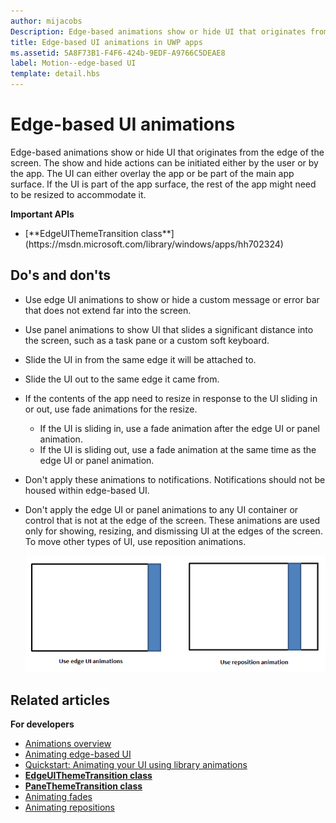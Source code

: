 ```yaml
---
author: mijacobs
Description: Edge-based animations show or hide UI that originates from the edge of the screen.
title: Edge-based UI animations in UWP apps
ms.assetid: 5A8F73B1-F4F6-424b-9EDF-A9766C5DEAE8
label: Motion--edge-based UI
template: detail.hbs
---
```


# Edge-based UI animations


<link rel="stylesheet" href="https://az835927.vo.msecnd.net/sites/uwp/Resources/css/custom.css">


Edge-based animations show or hide UI that originates from the edge of the screen. The show and hide actions can be initiated either by the user or by the app. The UI can either overlay the app or be part of the main app surface. If the UI is part of the app surface, the rest of the app might need to be resized to accommodate it.

<div class="important-apis" >
<b>Important APIs</b><br/>
<ul>
<li>[**EdgeUIThemeTransition class**](https://msdn.microsoft.com/library/windows/apps/hh702324)</li>
</ul>
</div>


## Do's and don'ts


-   Use edge UI animations to show or hide a custom message or error bar that does not extend far into the screen.
-   Use panel animations to show UI that slides a significant distance into the screen, such as a task pane or a custom soft keyboard.
-   Slide the UI in from the same edge it will be attached to.
-   Slide the UI out to the same edge it came from.
-   If the contents of the app need to resize in response to the UI sliding in or out, use fade animations for the resize.
    -   If the UI is sliding in, use a fade animation after the edge UI or panel animation.
    -   If the UI is sliding out, use a fade animation at the same time as the edge UI or panel animation.
-   Don't apply these animations to notifications. Notifications should not be housed within edge-based UI.
-   Don't apply the edge UI or panel animations to any UI container or control that is not at the edge of the screen. These animations are used only for showing, resizing, and dismissing UI at the edges of the screen. To move other types of UI, use reposition animations.

    ![illustrates when to use edge ui or panel animations and when to use reposition.](images/edgevsreposition.png)

## Related articles


**For developers**
* [Animations overview](https://msdn.microsoft.com/library/windows/apps/mt187350)
* [Animating edge-based UI](https://msdn.microsoft.com/library/windows/apps/xaml/jj649428)
* [Quickstart: Animating your UI using library animations](https://msdn.microsoft.com/library/windows/apps/xaml/hh452703)
* [**EdgeUIThemeTransition class**](https://msdn.microsoft.com/library/windows/apps/hh702324)
* [**PaneThemeTransition class**](https://msdn.microsoft.com/library/windows/apps/hh969160)
* [Animating fades](https://msdn.microsoft.com/library/windows/apps/xaml/jj649429)
* [Animating repositions](https://msdn.microsoft.com/library/windows/apps/xaml/jj649434)

 

 




